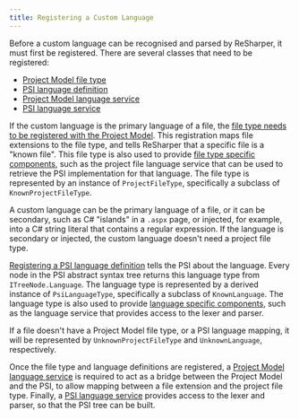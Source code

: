 ```yaml
---
title: Registering a Custom Language
---
```


Before a custom language can be recognised and parsed by ReSharper, it must first be registered. There are several classes that need to be registered:

* [Project Model file type](Registration/ProjectFileType.md)
* [PSI language definition](Registration/PsiLanguageDefinition.md)
* [Project Model language service](Registration/ProjectFileLanguageService.md)
* [PSI language service](Registration/PsiLanguageService.md)

If the custom language is the primary language of a file, the [file type needs to be registered with the Project Model](Registration/ProjectFileType.md). This registration maps file extensions to the file type, and tells ReSharper that a specific file is a "known file". This file type is also used to provide [file type specific components](Registration/PerLanguageComponents.md), such as the project file language service that can be used to retrieve the PSI implementation for that language. The file type is represented by an instance of `ProjectFileType`, specifically a subclass of `KnownProjectFileType`.

A custom language can be the primary language of a file, or it can be secondary, such as C# "islands" in a `.aspx` page, or injected, for example, into a C# string literal that contains a regular expression. If the language is secondary or injected, the custom language doesn't need a project file type.

[Registering a PSI language definition](Registration/PsiLanguageDefinition.md) tells the PSI about the language. Every node in the PSI abstract syntax tree returns this language type from `ITreeNode.Language`. The language type is represented by a derived instance of `PsiLanguageType`, specifically a subclass of `KnownLanguage`. The language type is also used to provide [language specific components](Registration/PerLanguageComponents.md), such as the language service that provides access to the lexer and parser.

If a file doesn't have a Project Model file type, or a PSI language mapping, it will be represented by `UnknownProjectFileType` and `UnknownLanguage`, respectively.

Once the file type and language definitions are registered, a [Project Model language service](Registration/ProjectFileLanguageService.md) is required to act as a bridge between the Project Model and the PSI, to allow mapping between a file extension and the project file type. Finally, a [PSI language service](Registration/PsiLanguageService.md) provides access to the lexer and parser, so that the PSI tree can be built.
